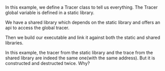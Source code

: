 In this example, we define a Tracer class to tell us everything. The Tracer global variable is defined in a static library.

We have a shared library which depends on the static library and offers an api to access the global tracer.

Then we build our executable and link it against both the static and shared libraries.

In this example, the tracer from the static library and the trace from the shared library are indeed the same one(with the same address). But it is constructed and destructed twice. Why?
